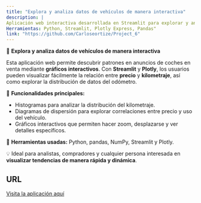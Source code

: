```yaml
---
title: "Explora y analiza datos de vehículos de manera interactiva"
description: |
Aplicación web interactiva desarrollada en Streamlit para explorar y analizar datos de anuncios de venta de coches. Permite visualizar distribuciones y relaciones entre variables como precio y kilometraje mediante gráficos dinámicos y personalizables.
Herramientas: Python, Streamlit, Plotly Express, Pandas"
link: "https://github.com/Carloseortize/Project_6"
---
```

🚗 **Explora y analiza datos de vehículos de manera interactiva**

Esta aplicación web permite descubrir patrones en anuncios de coches en venta mediante **gráficos interactivos**. Con **Streamlit** y **Plotly**, los usuarios pueden visualizar fácilmente la relación entre **precio** y **kilometraje**, así como explorar la distribución de datos del odómetro.

🔹 **Funcionalidades principales:**

* Histogramas para analizar la distribución del kilometraje.
* Diagramas de dispersión para explorar correlaciones entre precio y uso del vehículo.
* Gráficos interactivos que permiten hacer zoom, desplazarse y ver detalles específicos.

🔧 **Herramientas usadas:** Python, pandas, NumPy, Streamlit y Plotly.

💡 Ideal para analistas, compradores y cualquier persona interesada en **visualizar tendencias de manera rápida y dinámica**.

## URL

[Visita la aplicación aquí](https://proyecto6-carlos-ortiz.onrender.com/)
